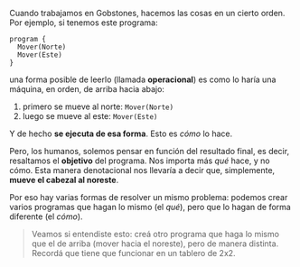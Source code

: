Cuando trabajamos en Gobstones, hacemos las cosas en un cierto orden. Por ejemplo, si tenemos este programa:

```gobstones
program {
  Mover(Norte)
  Mover(Este)
}
```

una forma posible de leerlo (llamada **operacional**) es como lo haría una máquina, en orden, de arriba hacia abajo:

1. primero se mueve al norte: `Mover(Norte)`
1. luego se mueve al este: `Mover(Este)`

Y de hecho **se ejecuta de esa forma**. Esto es _cómo_ lo hace.

Pero, los humanos, solemos pensar en función del resultado final, es decir, resaltamos el **objetivo** del programa. Nos importa más _qué_ hace, y no cómo. Esta manera denotacional nos llevaría a decir que, simplemente, **mueve el cabezal al noreste**. 

Por eso hay varias formas de resolver un mismo problema: podemos crear varios programas que hagan lo mismo (el _qué_), pero que lo hagan de forma diferente (el _cómo_).

> Veamos si entendiste esto: creá otro programa que haga lo mismo que el de arriba (mover hacia el noreste), pero de manera distinta. Recordá que tiene que funcionar en un tablero de 2x2.
